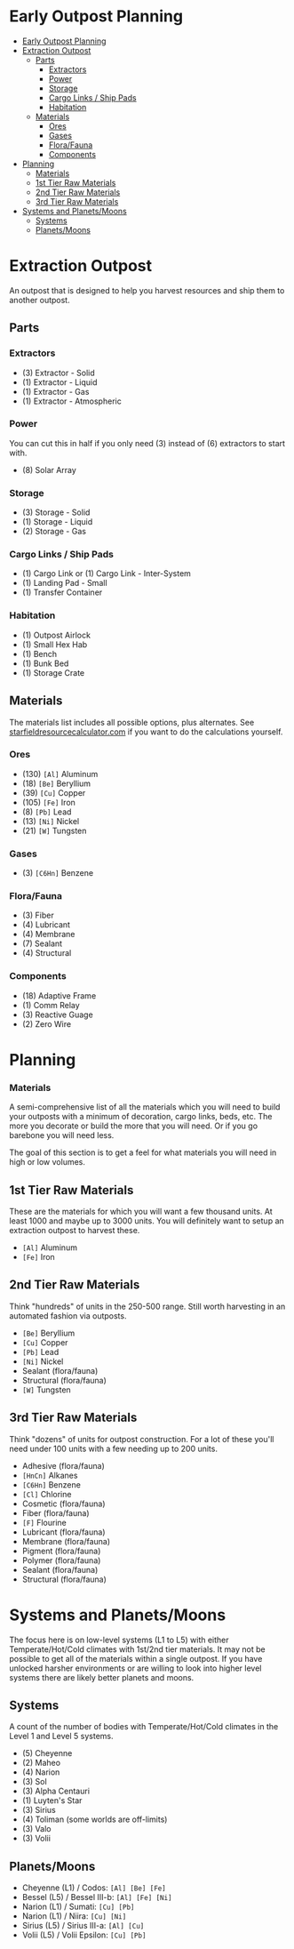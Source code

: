# Early Outpost Planning

- [Early Outpost Planning](#early-outpost-planning)
- [Extraction Outpost](#extraction-outpost)
  - [Parts](#parts)
    - [Extractors](#extractors)
    - [Power](#power)
    - [Storage](#storage)
    - [Cargo Links / Ship Pads](#cargo-links--ship-pads)
    - [Habitation](#habitation)
  - [Materials](#materials)
    - [Ores](#ores)
    - [Gases](#gases)
    - [Flora/Fauna](#florafauna)
    - [Components](#components)
- [Planning](#planning)
    - [Materials](#materials-1)
  - [1st Tier Raw Materials](#1st-tier-raw-materials)
  - [2nd Tier Raw Materials](#2nd-tier-raw-materials)
  - [3rd Tier Raw Materials](#3rd-tier-raw-materials)
- [Systems and Planets/Moons](#systems-and-planetsmoons)
  - [Systems](#systems)
  - [Planets/Moons](#planetsmoons)

# Extraction Outpost

An outpost that is designed to help you harvest resources and ship them to another outpost.

## Parts

### Extractors

- (3) Extractor - Solid
- (1) Extractor - Liquid
- (1) Extractor - Gas
- (1) Extractor - Atmospheric

### Power

You can cut this in half if you only need (3) instead of (6) extractors to start with.

- (8) Solar Array

### Storage

- (3) Storage - Solid
- (1) Storage - Liquid
- (2) Storage - Gas

### Cargo Links / Ship Pads

- (1) Cargo Link or (1) Cargo Link - Inter-System
- (1) Landing Pad - Small
- (1) Transfer Container

### Habitation

- (1) Outpost Airlock
- (1) Small Hex Hab
- (1) Bench
- (1) Bunk Bed
- (1) Storage Crate

## Materials

The materials list includes all possible options, plus alternates. See [starfieldresourcecalculator.com](https://www.starfieldresourcecalculator.com/) if you want to do the calculations yourself.

### Ores

- (130) `[Al]` Aluminum
- (18) `[Be]` Beryllium
- (39) `[Cu]` Copper
- (105) `[Fe]` Iron
- (8) `[Pb]` Lead
- (13) `[Ni]` Nickel
- (21) `[W]` Tungsten

### Gases

- (3) `[C6Hn]` Benzene

### Flora/Fauna

- (3) Fiber
- (4) Lubricant
- (4) Membrane 
- (7) Sealant
- (4) Structural

### Components

- (18) Adaptive Frame
- (1) Comm Relay 
- (3) Reactive Guage 
- (2) Zero Wire

# Planning

### Materials

A semi-comprehensive list of all the materials which you will need to build your outposts with a minimum of decoration, cargo links, beds, etc.  The more you decorate or build the more that you will need.  Or if you go barebone you will need less.

The goal of this section is to get a feel for what materials you will need in high or low volumes.

## 1st Tier Raw Materials

These are the materials for which you will want a few thousand units. At least 1000 and maybe up to 3000 units.  You will definitely want to setup an extraction outpost to harvest these.

- `[Al]` Aluminum
- `[Fe]` Iron

## 2nd Tier Raw Materials

Think "hundreds" of units in the 250-500 range.  Still worth harvesting in an automated fashion via outposts.

- `[Be]` Beryllium
- `[Cu]` Copper
- `[Pb]` Lead
- `[Ni]` Nickel
- Sealant (flora/fauna)
- Structural (flora/fauna)
- `[W]` Tungsten

## 3rd Tier Raw Materials

Think "dozens" of units for outpost construction.  For a lot of these you'll need under 100 units with a few needing up to 200 units.

- Adhesive (flora/fauna)
- `[HnCn]` Alkanes
- `[C6Hn]` Benzene
- `[Cl]` Chlorine
- Cosmetic (flora/fauna)
- Fiber (flora/fauna)
- `[F]` Flourine
- Lubricant (flora/fauna)
- Membrane (flora/fauna)
- Pigment (flora/fauna)
- Polymer (flora/fauna)
- Sealant (flora/fauna)
- Structural (flora/fauna)

# Systems and Planets/Moons

The focus here is on low-level systems (L1 to L5) with either Temperate/Hot/Cold climates with 1st/2nd tier materials.  It may not be possible to get all of the materials within a single outpost.  If you have unlocked harsher environments or are willing to look into higher level systems there are likely better planets and moons.

## Systems

A count of the number of bodies with Temperate/Hot/Cold climates in the Level 1 and Level 5 systems.

- (5) Cheyenne
- (2) Maheo
- (4) Narion
- (3) Sol
- (3) Alpha Centauri
- (1) Luyten's Star
- (3) Sirius
- (4) Toliman (some worlds are off-limits)
- (3) Valo
- (3) Volii

## Planets/Moons

- Cheyenne (L1) / Codos: `[Al] [Be] [Fe]`
- Bessel (L5) / Bessel III-b: `[Al] [Fe] [Ni]`
- Narion (L1) / Sumati: `[Cu] [Pb]`
- Narion (L1) / Niira: `[Cu] [Ni]`
- Sirius (L5) / Sirius III-a: `[Al] [Cu]`
- Volii (L5) / Volii Epsilon: `[Cu] [Pb]`

